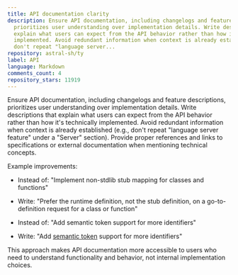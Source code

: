 ```yaml
---
title: API documentation clarity
description: Ensure API documentation, including changelogs and feature descriptions,
  prioritizes user understanding over implementation details. Write descriptions that
  explain what users can expect from the API behavior rather than how it's technically
  implemented. Avoid redundant information when context is already established (e.g.,
  don't repeat "language server...
repository: astral-sh/ty
label: API
language: Markdown
comments_count: 4
repository_stars: 11919
---
```


Ensure API documentation, including changelogs and feature descriptions, prioritizes user understanding over implementation details. Write descriptions that explain what users can expect from the API behavior rather than how it's technically implemented. Avoid redundant information when context is already established (e.g., don't repeat "language server feature" under a "Server" section). Provide proper references and links to specifications or external documentation when mentioning technical concepts.

Example improvements:
- Instead of: "Implement non-stdlib stub mapping for classes and functions"
- Write: "Prefer the runtime definition, not the stub definition, on a go-to-definition request for a class or function"

- Instead of: "Add semantic token support for more identifiers"  
- Write: "Add [semantic token](https://microsoft.github.io/language-server-protocol/specifications/lsp/3.17/specification/#textDocument_semanticTokens) support for more identifiers"

This approach makes API documentation more accessible to users who need to understand functionality and behavior, not internal implementation choices.